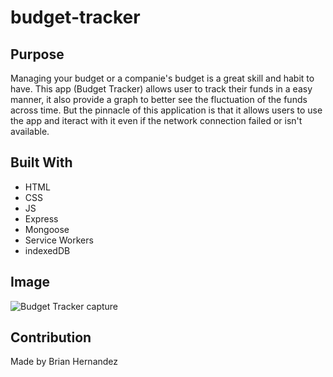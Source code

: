# budget-tracker

## Purpose
Managing your budget or a companie's budget is a great skill and habit to have.
This app (Budget Tracker) allows user to track their funds in a easy manner, it also provide 
a graph to better see the fluctuation of the funds across time. But the pinnacle of this application
is that it allows users to use the app and iteract with it even if the network connection failed or isn't available.

## Built With
* HTML
* CSS
* JS
* Express
* Mongoose
* Service Workers
* indexedDB

## Image
![Budget Tracker capture](https://user-images.githubusercontent.com/100795164/179363423-6678f0d2-8cbf-4e91-859a-43c8c3a317c9.PNG)

## Contribution
Made by Brian Hernandez
